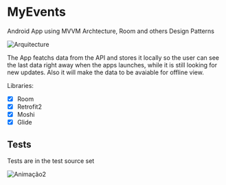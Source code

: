 # MyEvents
Android App using MVVM Archtecture, Room and others Design Patterns

![Arquitecture](https://developer.android.com/topic/libraries/architecture/images/final-architecture.png)

The App featchs data from the API and stores it locally so the user can see the last data right away when the apps launches, while it is still looking for new updates.
Also it will make the data to be avaiable for offline view.

Libraries:
- [x] Room
- [x] Retrofit2
- [x] Moshi
- [x] Glide

## Tests
Tests are in the test source set

![Animação2](https://user-images.githubusercontent.com/7622553/117336508-a7397f00-ae72-11eb-8003-9a73c5c28b90.gif)
